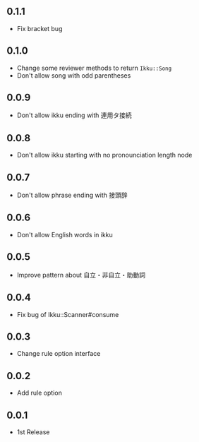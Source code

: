 ## 0.1.1
- Fix bracket bug

## 0.1.0
- Change some reviewer methods to return `Ikku::Song`
- Don't allow song with odd parentheses

## 0.0.9
- Don't allow ikku ending with 連用タ接続

## 0.0.8
- Don't allow ikku starting with no pronounciation length node

## 0.0.7
- Don't allow phrase ending with 接頭辞

## 0.0.6
- Don't allow English words in ikku

## 0.0.5
- Improve pattern about 自立・非自立・助動詞

## 0.0.4
- Fix bug of Ikku::Scanner#consume

## 0.0.3
- Change rule option interface

## 0.0.2
- Add rule option

## 0.0.1
- 1st Release
